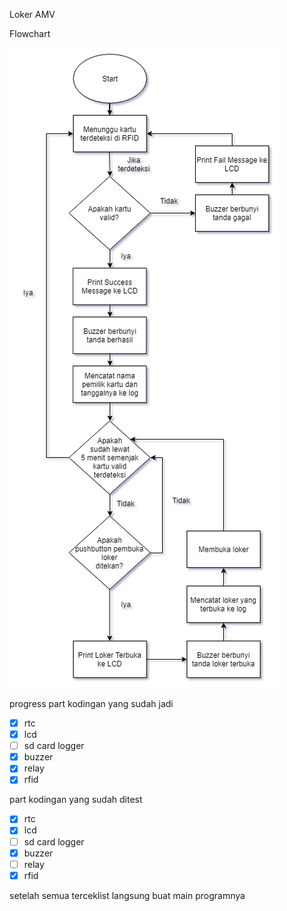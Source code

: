 Loker AMV

Flowchart

![Flowchart](flowchart_loker-amv.png)

progress
part kodingan yang sudah jadi
- [x] rtc
- [x] lcd
- [ ] sd card logger
- [x] buzzer
- [x] relay
- [x] rfid

part kodingan yang sudah ditest
- [x] rtc
- [x] lcd
- [ ] sd card logger
- [x] buzzer
- [ ] relay
- [x] rfid

setelah semua terceklist langsung buat main programnya
